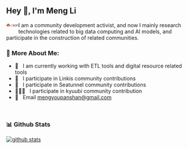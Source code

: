 ## Hey 👋, I'm Meng Li
<a href='https://blog.csdn.net/qq_19968255?type=blog'><img align='left' alt="csdn" src="img/csdn.png" height='18px'/></a>

I am a community development activist, and now I mainly research technologies related to big data computing and AI models, and participate in the construction of related communities.
<br/>


### 🧐 More About Me:

- 🔭 &nbsp; I am currently working with ETL tools and digital resource related tools
- 🤝 &nbsp; I participate in Linkis community contributions
- 🌱 &nbsp; I participate in Seatunnel community contributions
- 👨🏻‍💻 &nbsp; I participate in kyuubi community contribution
- 🎨 &nbsp; Email mengyoupanshan@gmail.com
<br>


### 📊 Github Stats
<a href='https://github.com/rahul-jha98/github-stats-transparent'>

![github stats](https://github-readme-stats.vercel.app/api?username=Dlimeng&show_icons=true)

</a>

<br>
